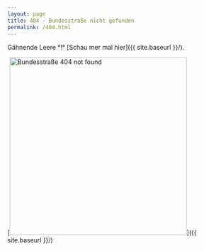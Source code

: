 ```yaml
---
layout: page
title: 404 - Bundesstraße nicht gefunden
permalink: /404.html
---
```


Gähnende Leere °!° [Schau mer mal hier]({{ site.baseurl }}/).

[<img src="{{ site.baseurl }}/images/404.svg" alt="Bundesstraße 404 not found" style="width: 400px;"/>]({{ site.baseurl }}/)
